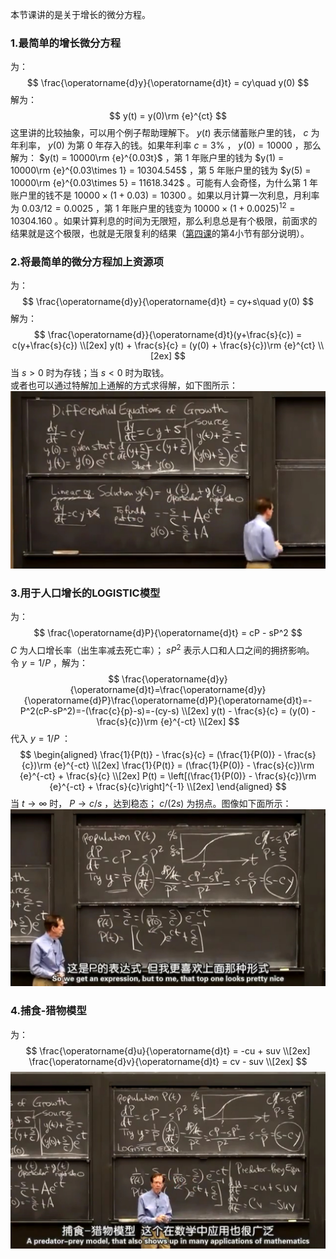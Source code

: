 本节课讲的是关于增长的微分方程。  
### 1.最简单的增长微分方程
为：  
$$
\frac{\operatorname{d}y}{\operatorname{d}t} = cy\quad y(0)
$$
解为：  
$$
y(t) = y(0)\rm {e}^{ct}
$$
这里讲的比较抽象，可以用个例子帮助理解下。 $y(t)$ 表示储蓄账户里的钱， $c$ 为年利率， $y(0)$ 为第 $0$ 年存入的钱。如果年利率 $c=3\%$ ， $y(0)=10000$ ，那么解为： $y(t) = 10000\rm {e}^{0.03t}$ ，第 $1$ 年账户里的钱为 $y(1) = 10000\rm {e}^{0.03\times 1} = 10304.545$ ，第 $5$ 年账户里的钱为 $y(5) = 10000\rm {e}^{0.03\times 5} = 11618.342$ 。可能有人会奇怪，为什么第 $1$ 年账户里的钱不是 $10000\times (1+0.03) = 10300$ 。如果以月计算一次利息，月利率为 $0.03/12=0.0025$ ，第 $1$ 年账户里的钱变为 $10000\times (1+0.0025)^{12} = 10304.160$ 。如果计算利息的时间为无限短，那么利息总是有个极限，前面求的结果就是这个极限，也就是无限复利的结果（[第四课](../第四课%20指数函数/第四课%20指数函数（exponential）.md)的第4小节有部分说明）。  
  
### 2.将最简单的微分方程加上资源项
为：  
$$
\frac{\operatorname{d}y}{\operatorname{d}t} = cy+s\quad y(0)
$$
解为：  
$$
\frac{\operatorname{d}}{\operatorname{d}t}(y+\frac{s}{c}) = c(y+\frac{s}{c}) \\[2ex]
y(t) + \frac{s}{c} = (y(0) + \frac{s}{c})\rm {e}^{ct} \\[2ex]
$$
当 $s>0$ 时为存钱；当 $s<0$ 时为取钱。  
或者也可以通过特解加上通解的方式求得解，如下图所示：  
![](attachments/1关于增长的微分方程（2）.jpg)
  
### 3.用于人口增长的LOGISTIC模型
为：  
$$
\frac{\operatorname{d}P}{\operatorname{d}t} = cP - sP^2
$$
$C$ 为人口增长率（出生率减去死亡率）； $sP^2$ 表示人口和人口之间的拥挤影响。  
令 $y=1/P$ ，解为：  
$$
\frac{\operatorname{d}y}{\operatorname{d}t}=\frac{\operatorname{d}y}{\operatorname{d}P}\frac{\operatorname{d}P}{\operatorname{d}t}=-P^2(cP-sP^2)=-(\frac{c}{p}-s)=-(cy-s) \\[2ex]
y(t) - \frac{s}{c} = (y(0) - \frac{s}{c})\rm {e}^{-ct} \\[2ex]
$$
代入 $y=1/P$ ：
$$
\begin{aligned}
\frac{1}{P(t)} - \frac{s}{c} = (\frac{1}{P(0)} - \frac{s}{c})\rm {e}^{-ct} \\[2ex]
\frac{1}{P(t)} = (\frac{1}{P(0)} - \frac{s}{c})\rm {e}^{-ct} + \frac{s}{c} \\[2ex]
P(t) = \left[(\frac{1}{P(0)} - \frac{s}{c})\rm {e}^{-ct} + \frac{s}{c}\right]^{-1} \\[2ex]
\end{aligned}
$$
当 $t\rightarrow \infty$ 时， $P\rightarrow c/s$ ，达到稳态； $c/(2s)$ 为拐点。图像如下面所示：  
![](attachments/1关于增长的微分方程（7）.jpg)
  
### 4.捕食-猎物模型
为：  
$$
\frac{\operatorname{d}u}{\operatorname{d}t} = -cu + suv \\[2ex]
\frac{\operatorname{d}v}{\operatorname{d}t} = cv - suv \\[2ex]
$$
![](attachments/1关于增长的微分方程（9）.jpg)